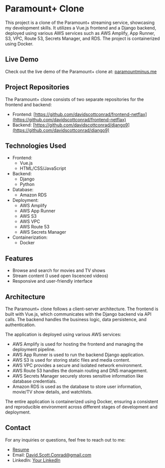 # Paramount+ Clone

This project is a clone of the Paramount+ streaming service, showcasing my development skills. It utilizes a Vue.js frontend and a Django backend, deployed using various AWS services such as AWS Amplify, App Runner, S3, VPC, Route 53, Secrets Manager, and RDS. The project is containerized using Docker.

## Live Demo

Check out the live demo of the Paramount+ clone at: [paramountminus.me](https://paramountminus.me)

## Project Repositories

The Paramount+ clone consists of two separate repositories for the frontend and backend:

- Frontend: [https://github.com/davidscottconrad/frontend-netflax](https://github.com/davidscottconrad/frontend-netflax)
- Backend: [https://github.com/davidscottconrad/django9](https://github.com/davidscottconrad/django9)

## Technologies Used

- Frontend:
  - Vue.js
  - HTML/CSS/JavaScript
- Backend:
  - Django
  - Python
- Database:
  - Amazon RDS
- Deployment:
  - AWS Amplify
  - AWS App Runner
  - AWS S3
  - AWS VPC
  - AWS Route 53
  - AWS Secrets Manager
- Containerization:
  - Docker

## Features

- Browse and search for movies and TV shows
- Stream content (I used open liscenced videos)
- Responsive and user-friendly interface

## Architecture

The Paramount+ clone follows a client-server architecture. The frontend is built with Vue.js, which communicates with the Django backend via API calls. The backend handles the business logic, data persistence, and authentication.

The application is deployed using various AWS services:

- AWS Amplify is used for hosting the frontend and managing the deployment pipeline.
- AWS App Runner is used to run the backend Django application.
- AWS S3 is used for storing static files and media content.
- AWS VPC provides a secure and isolated network environment.
- AWS Route 53 handles the domain routing and DNS management.
- AWS Secrets Manager securely stores sensitive information like database credentials.
- Amazon RDS is used as the database to store user information, movie/TV show details, and watchlists.

The entire application is containerized using Docker, ensuring a consistent and reproducible environment across different stages of development and deployment.

## Contact

For any inquiries or questions, feel free to reach out to me:

- [Resume](https://github.com/davidscottconrad/frontend-netflax/blob/main/public/Resume.pdf)
- Email: David.Scott.Conrad@gmail.com
- LinkedIn: [Your LinkedIn](https://linkedin.com/in/david-scott-conrad)
